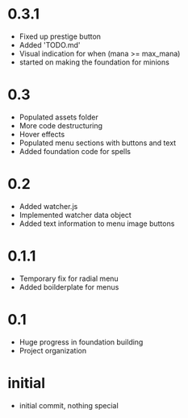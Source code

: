 # 0.3.1
- Fixed up prestige button
- Added 'TODO.md'
- Visual indication for when (mana >= max_mana)
- started on making the foundation for minions

# 0.3
- Populated assets folder
- More code destructuring 
- Hover effects
- Populated menu sections with buttons and text
- Added foundation code for spells 

# 0.2
- Added watcher.js
- Implemented watcher data object
- Added text information to menu image buttons

# 0.1.1
- Temporary fix for radial menu
- Added boilderplate for menus

# 0.1
- Huge progress in foundation building
- Project organization

# initial
- initial commit, nothing special